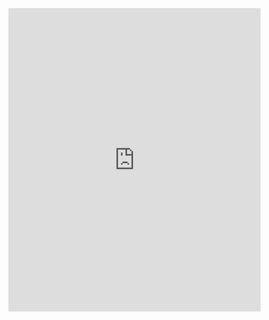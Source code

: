 <style>.embed-container {position: relative; padding-bottom: 120%; height: 0; overflow: hidden;} .embed-container iframe, .embed-container object, .embed-container embed { position: absolute; top: 0; left: 0; width: 100%; height: 100%; }</style><div class='embed-container'><iframe src="https://docs.google.com/spreadsheets/d/e/2PACX-1vQTosG3reJex0cekodYfIu3Ay3kQM_Nx1A6JKvlgwVWJsxupHyGw610kuRoAb7P0yEuLmx3Ne5dYrXW/pubchart?oid=2098490399&amp;format=interactive" frameborder='0' scrolling='no' allowtransparency='true'></iframe></div>
